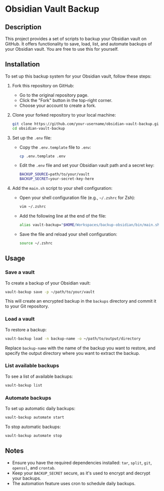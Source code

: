 # Obsidian Vault Backup

## Description

This project provides a set of scripts to backup your Obsidian vault on GitHub.
It offers functionality to save, load, list, and automate backups of your Obsidian vault.
You are free to use this for yourself.

## Installation

To set up this backup system for your Obsidian vault, follow these steps:

1. Fork this repository on GitHub:

   - Go to the original repository page.
   - Click the "Fork" button in the top-right corner.
   - Choose your account to create a fork.

2. Clone your forked repository to your local machine:

   ```sh
   git clone https://github.com/your-username/obsidian-vault-backup.git
   cd obsidian-vault-backup
   ```

3. Set up the `.env` file:

   - Copy the `.env.template` file to `.env`:

     ```sh
     cp .env.template .env
     ```

   - Edit the `.env` file and set your Obsidian vault path and a secret key:

     ```sh
     BACKUP_SOURCE=path/to/your/vault
     BACKUP_SECRET=your-secret-key-here
     ```

4. Add the `main.sh` script to your shell configuration:

   - Open your shell configuration file (e.g., `~/.zshrc` for Zsh):

     ```sh
     vim ~/.zshrc
     ```

   - Add the following line at the end of the file:

     ```sh
     alias vault-backup="$HOME/Workspaces/backup-obsidian/bin/main.sh"
     ```

   - Save the file and reload your shell configuration:

     ```sh
     source ~/.zshrc
     ```

## Usage

### Save a vault

To create a backup of your Obsidian vault:

```sh
vault-backup save -p ~/path/to/your/vault
```

This will create an encrypted backup in the `backups` directory and commit it to your Git repository.

### Load a vault

To restore a backup:

```sh
vault-backup load -n backup-name -o ~/path/to/output/directory
```

Replace `backup-name` with the name of the backup you want to restore, and specify the output directory where you want to extract the backup.

### List available backups

To see a list of available backups:

```sh
vault-backup list
```

### Automate backups

To set up automatic daily backups:

```sh
vault-backup automate start
```

To stop automatic backups:

```sh
vault-backup automate stop
```

## Notes

- Ensure you have the required dependencies installed: `tar`, `split`, `git`, `openssl`, and `crontab`.
- Keep your `BACKUP_SECRET` secure, as it's used to encrypt and decrypt your backups.
- The automation feature uses cron to schedule daily backups.
